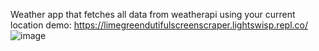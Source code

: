 Weather app that fetches all data from weatherapi using your current location
demo: https://limegreendutifulscreenscraper.lightswisp.repl.co/
![image](https://user-images.githubusercontent.com/48927861/182537922-561e854d-7d48-4570-803b-2e04675a25da.png)
